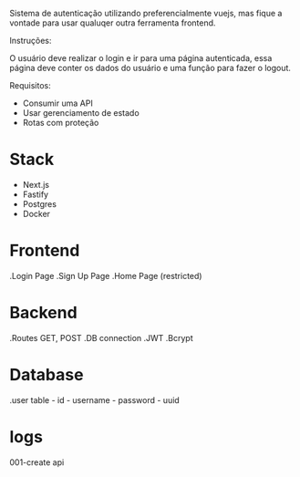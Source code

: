 
Sistema de autenticação utilizando preferencialmente vuejs, mas fique a vontade para usar qualuqer outra ferramenta frontend.

Instruções:

O usuário deve realizar o login e ir para uma página autenticada, essa página deve conter os dados do usuário e uma função para fazer o logout.

Requisitos:

* Consumir uma API
* Usar gerenciamento de estado
* Rotas com proteção


# Stack 
  * Next.js
  * Fastify
  * Postgres
  * Docker

# Frontend
  .Login Page
  .Sign Up Page
  .Home Page (restricted)

# Backend
  .Routes GET, POST
  .DB connection
  .JWT
  .Bcrypt

# Database
  .user table
    - id
    - username
    - password
    - uuid


# logs
001-create api